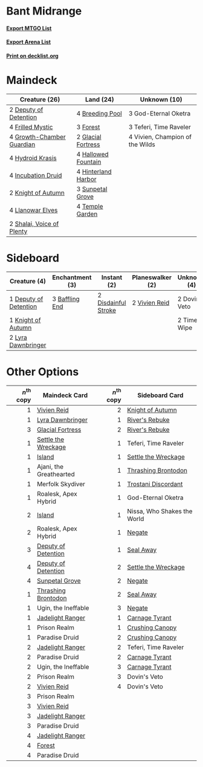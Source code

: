# Bant Midrange

#### [Export MTGO List](../collection/Bant%20Midrange/Bant%20Midrange.txt)
#### [Export Arena List](../collection/Bant%20Midrange/Bant%20Midrange_arena.txt)
#### [Print on decklist.org](http://decklist.org/?deckmain=4%09Breeding%20Pool%0A2%09Deputy%20of%20Detention%0A3%09Forest%0A4%09Frilled%20Mystic%0A2%09Glacial%20Fortress%0A3%09God-Eternal%20Oketra%0A4%09Growth-Chamber%20Guardian%0A4%09Hallowed%20Fountain%0A4%09Hinterland%20Harbor%0A4%09Hydroid%20Krasis%0A4%09Incubation%20Druid%0A2%09Knight%20of%20Autumn%0A4%09Llanowar%20Elves%0A2%09Shalai,%20Voice%20of%20Plenty%0A3%09Sunpetal%20Grove%0A3%09Teferi,%20Time%20Raveler%0A4%09Temple%20Garden%0A4%09Vivien,%20Champion%20of%20the%20Wilds&deckside=3%09Baffling%20End%0A1%09Deputy%20of%20Detention%0A2%09Disdainful%20Stroke%0A2%09Dovin's%20Veto%0A1%09Knight%20of%20Autumn%0A2%09Lyra%20Dawnbringer%0A2%09Time%20Wipe%0A2%09Vivien%20Reid)
# Maindeck

|                                           Creature (26)                                            |                                          Land (24)                                           |         Unknown (10)          |
|----------------------------------------------------------------------------------------------------|----------------------------------------------------------------------------------------------|-------------------------------|
|2 [Deputy of Detention](http://gatherer.wizards.com/Pages/Card/Details.aspx?multiverseid=457309)    |4 [Breeding Pool](http://gatherer.wizards.com/Pages/Card/Details.aspx?multiverseid=97088)     |3 God-Eternal Oketra           |
|4 [Frilled Mystic](http://gatherer.wizards.com/Pages/Card/Details.aspx?multiverseid=457318)         |3 [Forest](http://gatherer.wizards.com/Pages/Card/Details.aspx?multiverseid=439860)           |3 Teferi, Time Raveler         |
|4 [Growth-Chamber Guardian](http://gatherer.wizards.com/Pages/Card/Details.aspx?multiverseid=457272)|2 [Glacial Fortress](http://gatherer.wizards.com/Pages/Card/Details.aspx?multiverseid=190562) |4 Vivien, Champion of the Wilds|
|4 [Hydroid Krasis](http://gatherer.wizards.com/Pages/Card/Details.aspx?multiverseid=457327)         |4 [Hallowed Fountain](http://gatherer.wizards.com/Pages/Card/Details.aspx?multiverseid=97071) |                               |
|4 [Incubation Druid](http://gatherer.wizards.com/Pages/Card/Details.aspx?multiverseid=457275)       |4 [Hinterland Harbor](http://gatherer.wizards.com/Pages/Card/Details.aspx?multiverseid=443128)|                               |
|2 [Knight of Autumn](http://gatherer.wizards.com/Pages/Card/Details.aspx?multiverseid=452933)       |3 [Sunpetal Grove](http://gatherer.wizards.com/Pages/Card/Details.aspx?multiverseid=420946)   |                               |
|4 [Llanowar Elves](http://gatherer.wizards.com/Pages/Card/Details.aspx?multiverseid=129626)         |4 [Temple Garden](http://gatherer.wizards.com/Pages/Card/Details.aspx?multiverseid=405112)    |                               |
|2 [Shalai, Voice of Plenty](http://gatherer.wizards.com/Pages/Card/Details.aspx?multiverseid=442923)|                                                                                              |                               |


# Sideboard

|                                          Creature (4)                                          |                                     Enchantment (3)                                     |                                         Instant (2)                                          |                                    Planeswalker (2)                                    | Unknown (4)  |
|------------------------------------------------------------------------------------------------|-----------------------------------------------------------------------------------------|----------------------------------------------------------------------------------------------|----------------------------------------------------------------------------------------|--------------|
|1 [Deputy of Detention](http://gatherer.wizards.com/Pages/Card/Details.aspx?multiverseid=457309)|3 [Baffling End](http://gatherer.wizards.com/Pages/Card/Details.aspx?multiverseid=439658)|2 [Disdainful Stroke](http://gatherer.wizards.com/Pages/Card/Details.aspx?multiverseid=420705)|2 [Vivien Reid](http://gatherer.wizards.com/Pages/Card/Details.aspx?multiverseid=447344)|2 Dovin's Veto|
|1 [Knight of Autumn](http://gatherer.wizards.com/Pages/Card/Details.aspx?multiverseid=452933)   |                                                                                         |                                                                                              |                                                                                        |2 Time Wipe   |
|2 [Lyra Dawnbringer](http://gatherer.wizards.com/Pages/Card/Details.aspx?multiverseid=442914)   |                                                                                         |                                                                                              |                                                                                        |              |


# Other Options

|*n*<sup>th</sup> copy|                                        Maindeck Card                                         |*n*<sup>th</sup> copy|                                        Sideboard Card                                        |
|--------------------:|----------------------------------------------------------------------------------------------|--------------------:|----------------------------------------------------------------------------------------------|
|                    1|[Vivien Reid](http://gatherer.wizards.com/Pages/Card/Details.aspx?multiverseid=447344)        |                    2|[Knight of Autumn](http://gatherer.wizards.com/Pages/Card/Details.aspx?multiverseid=452933)   |
|                    1|[Lyra Dawnbringer](http://gatherer.wizards.com/Pages/Card/Details.aspx?multiverseid=442914)   |                    1|[River's Rebuke](http://gatherer.wizards.com/Pages/Card/Details.aspx?multiverseid=435223)     |
|                    3|[Glacial Fortress](http://gatherer.wizards.com/Pages/Card/Details.aspx?multiverseid=190562)   |                    2|[River's Rebuke](http://gatherer.wizards.com/Pages/Card/Details.aspx?multiverseid=435223)     |
|                    1|[Settle the Wreckage](http://gatherer.wizards.com/Pages/Card/Details.aspx?multiverseid=435186)|                    1|Teferi, Time Raveler                                                                          |
|                    1|[Island](http://gatherer.wizards.com/Pages/Card/Details.aspx?multiverseid=439857)             |                    1|[Settle the Wreckage](http://gatherer.wizards.com/Pages/Card/Details.aspx?multiverseid=435186)|
|                    1|Ajani, the Greathearted                                                                       |                    1|[Thrashing Brontodon](http://gatherer.wizards.com/Pages/Card/Details.aspx?multiverseid=456570)|
|                    1|Merfolk Skydiver                                                                              |                    1|[Trostani Discordant](http://gatherer.wizards.com/Pages/Card/Details.aspx?multiverseid=452958)|
|                    1|Roalesk, Apex Hybrid                                                                          |                    1|God-Eternal Oketra                                                                            |
|                    2|[Island](http://gatherer.wizards.com/Pages/Card/Details.aspx?multiverseid=439857)             |                    1|Nissa, Who Shakes the World                                                                   |
|                    2|Roalesk, Apex Hybrid                                                                          |                    1|[Negate](http://gatherer.wizards.com/Pages/Card/Details.aspx?multiverseid=423707)             |
|                    3|[Deputy of Detention](http://gatherer.wizards.com/Pages/Card/Details.aspx?multiverseid=457309)|                    1|[Seal Away](http://gatherer.wizards.com/Pages/Card/Details.aspx?multiverseid=442919)          |
|                    4|[Deputy of Detention](http://gatherer.wizards.com/Pages/Card/Details.aspx?multiverseid=457309)|                    2|[Settle the Wreckage](http://gatherer.wizards.com/Pages/Card/Details.aspx?multiverseid=435186)|
|                    4|[Sunpetal Grove](http://gatherer.wizards.com/Pages/Card/Details.aspx?multiverseid=420946)     |                    2|[Negate](http://gatherer.wizards.com/Pages/Card/Details.aspx?multiverseid=423707)             |
|                    1|[Thrashing Brontodon](http://gatherer.wizards.com/Pages/Card/Details.aspx?multiverseid=456570)|                    2|[Seal Away](http://gatherer.wizards.com/Pages/Card/Details.aspx?multiverseid=442919)          |
|                    1|Ugin, the Ineffable                                                                           |                    3|[Negate](http://gatherer.wizards.com/Pages/Card/Details.aspx?multiverseid=423707)             |
|                    1|[Jadelight Ranger](http://gatherer.wizards.com/Pages/Card/Details.aspx?multiverseid=439793)   |                    1|[Carnage Tyrant](http://gatherer.wizards.com/Pages/Card/Details.aspx?multiverseid=435334)     |
|                    1|Prison Realm                                                                                  |                    1|[Crushing Canopy](http://gatherer.wizards.com/Pages/Card/Details.aspx?multiverseid=452876)    |
|                    1|Paradise Druid                                                                                |                    2|[Crushing Canopy](http://gatherer.wizards.com/Pages/Card/Details.aspx?multiverseid=452876)    |
|                    2|[Jadelight Ranger](http://gatherer.wizards.com/Pages/Card/Details.aspx?multiverseid=439793)   |                    2|Teferi, Time Raveler                                                                          |
|                    2|Paradise Druid                                                                                |                    2|[Carnage Tyrant](http://gatherer.wizards.com/Pages/Card/Details.aspx?multiverseid=435334)     |
|                    2|Ugin, the Ineffable                                                                           |                    3|[Carnage Tyrant](http://gatherer.wizards.com/Pages/Card/Details.aspx?multiverseid=435334)     |
|                    2|Prison Realm                                                                                  |                    3|Dovin's Veto                                                                                  |
|                    2|[Vivien Reid](http://gatherer.wizards.com/Pages/Card/Details.aspx?multiverseid=447344)        |                    4|Dovin's Veto                                                                                  |
|                    3|Prison Realm                                                                                  |                     |                                                                                              |
|                    3|[Vivien Reid](http://gatherer.wizards.com/Pages/Card/Details.aspx?multiverseid=447344)        |                     |                                                                                              |
|                    3|[Jadelight Ranger](http://gatherer.wizards.com/Pages/Card/Details.aspx?multiverseid=439793)   |                     |                                                                                              |
|                    3|Paradise Druid                                                                                |                     |                                                                                              |
|                    4|[Jadelight Ranger](http://gatherer.wizards.com/Pages/Card/Details.aspx?multiverseid=439793)   |                     |                                                                                              |
|                    4|[Forest](http://gatherer.wizards.com/Pages/Card/Details.aspx?multiverseid=439860)             |                     |                                                                                              |
|                    4|Paradise Druid                                                                                |                     |                                                                                              |

